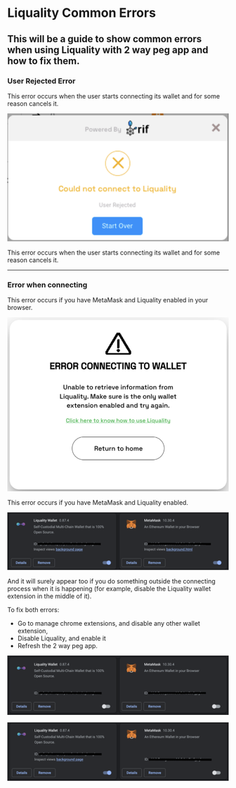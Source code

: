 # Liquality Common Errors

## This will be a guide to show common errors when using Liquality with 2 way peg app and how to fix them.

### User Rejected Error

This error occurs when the user starts connecting its wallet and for some reason cancels it.

![User Rejected error](/assets/img/guides/two-way-peg-app/liquality/common-errors/1-common-errors.png)

This error occurs when the user starts connecting its wallet and for some reason cancels it.


---

### Error when connecting

This error occurs if you have MetaMask and Liquality enabled in your browser. 

![Error connecting](/assets/img/guides/two-way-peg-app/liquality/common-errors/2-common-errors.png)

This error occurs if you have MetaMask and Liquality enabled. 

![MetaMask and Liquality enabled](/assets/img/guides/two-way-peg-app/liquality/common-errors/3-common-errors.png)

And it will surely appear too if you do something outside the connecting process when it is happening (for example, disable the Liquality wallet extension in the middle of it).

To fix both errors: 

* Go to manage chrome extensions, and disable any other wallet extension, 
* Disable Liquality, and  enable it
* Refresh the 2 way peg app.

![Disable extensions](/assets/img/guides/two-way-peg-app/liquality/common-errors/4-common-errors.png)

![Enable Liquality](/assets/img/guides/two-way-peg-app/liquality/common-errors/5-common-errors.png)